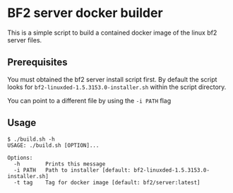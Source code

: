 # BF2 server docker builder

This is a simple script to build a contained docker image of the linux bf2
server files.

## Prerequisites

You must obtained the bf2 server install script first. By default the script
looks for `bf2-linuxded-1.5.3153.0-installer.sh` within the script directory.

You can point to a different file by using the `-i PATH` flag

## Usage

```
$ ./build.sh -h
USAGE: ./build.sh [OPTION]...

Options:
  -h        Prints this message
  -i PATH   Path to installer [default: bf2-linuxded-1.5.3153.0-installer.sh]
  -t tag    Tag for docker image [default: bf2/server:latest]
```
